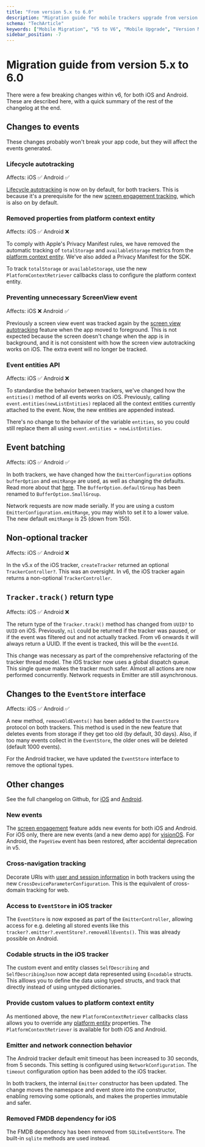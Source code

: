 ```yaml
---
title: "From version 5.x to 6.0"
description: "Migration guide for mobile trackers upgrade from version 5.x to 6.0 with enhanced capabilities."
schema: "TechArticle"
keywords: ["Mobile Migration", "V5 to V6", "Mobile Upgrade", "Version Migration", "Migration Guide", "Breaking Changes"]
sidebar_position: -7
---
```


# Migration guide from version 5.x to 6.0

There were a few breaking changes within v6, for both iOS and Android. These are described here, with a quick summary of the rest of the changelog at the end.

## Changes to events

These changes probably won't break your app code, but they will affect the events generated.

### Lifecycle autotracking

Affects: iOS ✅ Android ✅

[Lifecycle autotracking](/docs/sources/trackers/mobile-trackers/tracking-events/lifecycle-tracking/index.md) is now on by default, for both trackers. This is because it's a prerequisite for the new [screen engagement tracking](/docs/sources/trackers/mobile-trackers/tracking-events/screen-tracking/index.md#screen-engagement-tracking), which is also on by default.

### Removed properties from platform context entity

Affects: iOS ✅ Android ❌

To comply with Apple's Privacy Manifest rules, we have removed the automatic tracking of `totalStorage` and `availableStorage` metrics from the [platform context entity](/docs/sources/trackers/mobile-trackers/tracking-events/platform-and-application-context/index.md). We've also added a Privacy Manifest for the SDK.

To track `totalStorage` or `availableStorage`, use the new `PlatformContextRetriever` callbacks class to configure the platform context entity.

### Preventing unnecessary ScreenView event

Affects: iOS ❌ Android ✅

Previously a screen view event was tracked again by the [screen view autotracking](/docs/sources/trackers/mobile-trackers/tracking-events/screen-tracking/index.md) feature when the app moved to foreground. This is not expected because the screen doesn't change when the app is in background, and it is not consistent with how the screen view autotracking works on iOS. The extra event will no longer be tracked.

### Event entities API

Affects: iOS ✅ Android ❌

To standardise the behavior between trackers, we've changed how the `entities()` method of all events works on iOS. Previously, calling `event.entities(newListEntities)` replaced all the context entities currently attached to the event. Now, the new entities are appended instead.

There's no change to the behavior of the variable `entities`, so you could still replace them all using `event.entities = newListEntities`.

## Event batching

Affects: iOS ✅ Android ✅

In both trackers, we have changed how the `EmitterConfiguration` options `bufferOption` and `emitRange` are used, as well as changing the defaults. Read more about that [here](/docs/sources/trackers/mobile-trackers/configuring-how-events-are-sent/index.md#configuring-how-many-events-to-send-in-one-request). The `BufferOption.defaultGroup` has been renamed to `BufferOption.SmallGroup`.

Network requests are now made serially. If you are using a custom `EmitterConfiguration.emitRange`, you may wish to set it to a lower value. The new default `emitRange` is 25 (down from 150).

## Non-optional tracker

Affects: iOS ✅ Android ❌

In the v5.x of the iOS tracker, `createTracker` returned an optional `TrackerController?`. This was an oversight. In v6, the iOS tracker again returns a non-optional `TrackerController`.

## `Tracker.track()` return type

Affects: iOS ✅ Android ❌

The return type of the `Tracker.track()` method has changed from `UUID?` to `UUID` on iOS. Previously, `nil` could be returned if the tracker was paused, or if the event was filtered out and not actually tracked. From v6 onwards it will always return a UUID. If the event is tracked, this will be the `eventId`.

This change was necessary as part of the comprehensive refactoring of the tracker thread model. The iOS tracker now uses a global dispatch queue. This single queue makes the tracker much safer. Almost all actions are now performed concurrently. Network requests in Emitter are still asynchronous.

## Changes to the `EventStore` interface

Affects: iOS ✅ Android ✅

A new method, `removeOldEvents()` has been added to the `EventStore` protocol on both trackers. This method is used in the new feature that deletes events from storage if they get too old (by default, 30 days). Also, if too many events collect in the `EventStore`, the older ones will be deleted (default 1000 events).

For the Android tracker, we have updated the `EventStore` interface to remove the optional types.

## Other changes

See the full changelog on Github, for [iOS](https://github.com/snowplow/snowplow-ios-tracker/releases/tag/6.0.0) and [Android](https://github.com/snowplow/snowplow-android-tracker/releases/tag/6.0.0).

### New events

The [screen engagement](/docs/sources/trackers/mobile-trackers/tracking-events/screen-tracking/index.md#screen-engagement-tracking) feature adds new events for both iOS and Android. For iOS only, there are new events (and a new demo app) for [visionOS](/docs/sources/trackers/mobile-trackers/tracking-events/visionos/index.md). For Android, the `PageView` event has been restored, after accidental deprecation in v5.

### Cross-navigation tracking

Decorate URIs with [user and session information](/docs/sources/trackers/mobile-trackers/tracking-events/session-tracking/index.md#decorating-outgoing-links-using-cross-navigation-tracking) in both trackers using the new `CrossDeviceParameterConfiguration`. This is the equivalent of cross-domain tracking for web.

### Access to `EventStore` in iOS tracker

The `EventStore` is now exposed as part of the `EmitterController`, allowing access for e.g. deleting all stored events like this `tracker?.emitter?.eventStore?.removeAllEvents()`. This was already possible on Android.

### Codable structs in the iOS tracker

The custom event and entity classes `SelfDescribing` and `SelfDescribingJson` now accept data represented using `Encodable` structs. This alllows you to define the data using typed structs, and track that directly instead of using untyped dictionaries.

### Provide custom values to platform context entity

As mentioned above, the new `PlatformContextRetriever` callbacks class allows you to override any [platform entity](/docs/sources/trackers/mobile-trackers/tracking-events/platform-and-application-context/index.md#overriding-platform-context-properties) properties. The `PlatformContextRetriever` is available for both iOS and Android.

### Emitter and network connection behavior

The Android tracker default emit timeout has been increased to 30 seconds, from 5 seconds. This setting is configured using `NetworkConfiguration`. The `timeout` configuration option has been added to the iOS tracker.

In both trackers, the internal `Emitter` constructor has been updated. The change moves the namespace and event store into the constructor, enabling removing some optionals, and makes the properties immutable and safer.

### Removed FMDB dependency for iOS

The FMDB dependency has been removed from `SQLiteEventStore`. The built-in `sqlite` methods are used instead.
